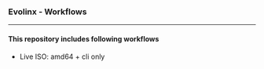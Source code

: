### Evolinx - Workflows

---

#### This repository includes following workflows

* Live ISO: amd64 + cli only
